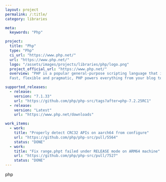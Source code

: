 ```yaml
---
layout: project
permalink: /:title/
category: libraries

meta:
  keywords: "Php"

project:
  title: "Php"
  type: "Php"
  ci_url: "https://www.php.net/"
  url: "https://www.php.net/"
  logo: "/assets/images/projects/libraries/php/logo.png"
  project_official_url: "https://www.php.net/"
  overview: "PHP is a popular general-purpose scripting language that is especially suited to web development.
  Fast, flexible and pragmatic, PHP powers everything from your blog to the most popular websites in the world."

supported_releases:
  - release:
    version: "7.1.33"
    url: "https://github.com/php/php-src/tags?after=php-7.2.25RC1"
  - release:
    version: "Latest"
    url: "https://www.php.net/downloads"

work_items:
  - work:
    title: "Properly detect CRC32 APIs on aarch64 from configure"
    url: "https://github.com/php/php-src/pull/5564"
    status: "DONE"
  - work:
    title: "Fix range.phpt failed under RELEASE mode on ARM64 machine"
    url: "https://github.com/php/php-src/pull/7527"
    status: "DONE"
---
```


<p>php</p>
